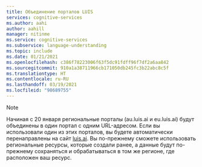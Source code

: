 ```yaml
---
title: Объединение порталов LUIS
services: cognitive-services
ms.author: aahi
author: aahill
manager: nitinme
ms.service: cognitive-services
ms.subservice: language-understanding
ms.topic: include
ms.date: 01/21/2021
ms.openlocfilehash: c386f78223006f63f5dc91fdff96f7df2a6aa842
ms.sourcegitcommit: 910a1a38711966cb171050db245fc3b22abc8c5f
ms.translationtype: HT
ms.contentlocale: ru-RU
ms.lasthandoff: 03/19/2021
ms.locfileid: "98689755"
---
```

> [!NOTE]
> Начиная с 20 января региональные порталы (au.luis.ai и eu.luis.ai) будут объединены в один портал с одним URL-адресом. Если вы использовали один из этих порталов, вы будете автоматически перенаправлены на сайт [luis.ai](https://luis.ai/). Вы по-прежнему сможете использовать региональные ресурсы, которые создали ранее, а данные будут по-прежнему сохраняться и обрабатываться в том же регионе, где расположен ваш ресурс.
